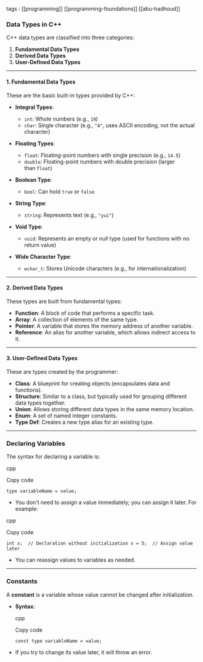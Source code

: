 tags : [[programming]] [[programming-foundations]] [[abu-hadhoud]]

### **Data Types in C++**

C++ data types are classified into three categories:

1. **Fundamental Data Types**
2. **Derived Data Types**
3. **User-Defined Data Types**

---

#### **1. Fundamental Data Types**

These are the basic built-in types provided by C++:

- **Integral Types**:
    
    - `int`: Whole numbers (e.g., `19`)
    - `char`: Single character (e.g., `"A"`, uses ASCII encoding, not the actual character)
- **Floating Types**:
    
    - `float`: Floating-point numbers with single precision (e.g., `14.5`)
    - `double`: Floating-point numbers with double precision (larger than `float`)
- **Boolean Type**:
    
    - `bool`: Can hold `true` or `false`
- **String Type**:
    
    - `string`: Represents text (e.g., `"yui"`)
- **Void Type**:
    
    - `void`: Represents an empty or null type (used for functions with no return value)
- **Wide Character Type**:
    
    - `wchar_t`: Stores Unicode characters (e.g., for internationalization)

---

#### **2. Derived Data Types**

These types are built from fundamental types:

- **Function**: A block of code that performs a specific task.
- **Array**: A collection of elements of the same type.
- **Pointer**: A variable that stores the memory address of another variable.
- **Reference**: An alias for another variable, which allows indirect access to it.

---

#### **3. User-Defined Data Types**

These are types created by the programmer:

- **Class**: A blueprint for creating objects (encapsulates data and functions).
- **Structure**: Similar to a class, but typically used for grouping different data types together.
- **Union**: Allows storing different data types in the same memory location.
- **Enum**: A set of named integer constants.
- **Type Def**: Creates a new type alias for an existing type.

---

### **Declaring Variables**

The syntax for declaring a variable is:

cpp

Copy code

`type variableName = value;`

- You don't need to assign a value immediately; you can assign it later. For example:

cpp

Copy code

`int x;  // Declaration without initialization x = 5;  // Assign value later`

- You can reassign values to variables as needed.

---

### **Constants**

A **constant** is a variable whose value cannot be changed after initialization.

- **Syntax**:
    
    cpp
    
    Copy code
    
    `const type variableName = value;`
    
- If you try to change its value later, it will throw an error.